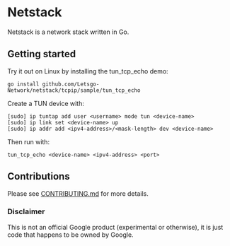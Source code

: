 # Netstack

Netstack is a network stack written in Go.

## Getting started

Try it out on Linux by installing the tun_tcp_echo demo:

```
go install github.com/Letsgo-Network/netstack/tcpip/sample/tun_tcp_echo
```

Create a TUN device with:

```
[sudo] ip tuntap add user <username> mode tun <device-name>
[sudo] ip link set <device-name> up
[sudo] ip addr add <ipv4-address>/<mask-length> dev <device-name>
```

Then run with:

```
tun_tcp_echo <device-name> <ipv4-address> <port>
```

## Contributions

Please see [CONTRIBUTING.md](CONTRIBUTING.md) for more details.

### Disclaimer

This is not an official Google product (experimental or otherwise), it is just
code that happens to be owned by Google.
